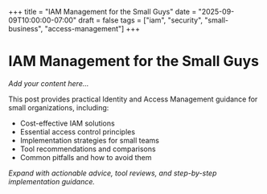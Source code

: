 +++
title = "IAM Management for the Small Guys"
date = "2025-09-09T10:00:00-07:00"
draft = false
tags = ["iam", "security", "small-business", "access-management"]
+++

# IAM Management for the Small Guys

*Add your content here...*

This post provides practical Identity and Access Management guidance for small organizations, including:

- Cost-effective IAM solutions
- Essential access control principles
- Implementation strategies for small teams
- Tool recommendations and comparisons
- Common pitfalls and how to avoid them

*Expand with actionable advice, tool reviews, and step-by-step implementation guidance.*